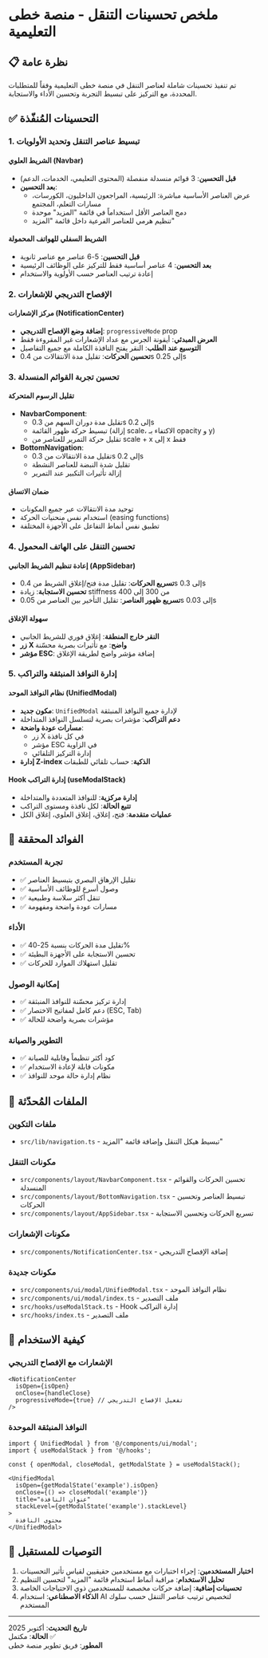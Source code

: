 # ملخص تحسينات التنقل - منصة خطى التعليمية

## 📋 نظرة عامة

تم تنفيذ تحسينات شاملة لعناصر التنقل في منصة خطى التعليمية وفقاً للمتطلبات المحددة، مع التركيز على تبسيط التجربة وتحسين الأداء والاستجابة.

## ✅ التحسينات المُنفّذة

### 1. تبسيط عناصر التنقل وتحديد الأولويات

#### **الشريط العلوي (Navbar)**
- **قبل التحسين**: 3 قوائم منسدلة منفصلة (المحتوى التعليمي، الخدمات، الدعم)
- **بعد التحسين**: 
  - عرض العناصر الأساسية مباشرة: الرئيسية، المراجعون الداخليون، الكورسات، مسارات التعلم، المجتمع
  - دمج العناصر الأقل استخداماً في قائمة "المزيد" موحدة
  - تنظيم هرمي للعناصر الفرعية داخل قائمة "المزيد"

#### **الشريط السفلي للهواتف المحمولة**
- **قبل التحسين**: 5-6 عناصر مع عناصر ثانوية
- **بعد التحسين**: 4 عناصر أساسية فقط للتركيز على الوظائف الرئيسية
- إعادة ترتيب العناصر حسب الأولوية والاستخدام

### 2. الإفصاح التدريجي للإشعارات

#### **مركز الإشعارات (NotificationCenter)**
- **إضافة وضع الإفصاح التدريجي**: `progressiveMode` prop
- **العرض المبدئي**: أيقونة الجرس مع عداد الإشعارات غير المقروءة فقط
- **التوسيع عند الطلب**: النقر يفتح النافذة الكاملة مع جميع التفاصيل
- **تحسين الحركات**: تقليل مدة الانتقالات من 0.4s إلى 0.25s

### 3. تحسين تجربة القوائم المنسدلة

#### **تقليل الرسوم المتحركة**
- **NavbarComponent**: 
  - تقليل مدة دوران السهم من 0.3s إلى 0.2s
  - تبسيط حركة ظهور القائمة (إزالة scale، الاكتفاء بـ opacity و y)
  - تقليل حركة التمرير للعناصر من scale + x إلى x فقط
- **BottomNavigation**:
  - تقليل مدة الانتقالات من 0.3s إلى 0.2s
  - تقليل شدة النبضة للعناصر النشطة
  - إزالة تأثيرات التكبير عند التمرير

#### **ضمان الاتساق**
- توحيد مدة الانتقالات عبر جميع المكونات
- استخدام نفس منحنيات الحركة (easing functions)
- تطبيق نفس أنماط التفاعل على الأجهزة المختلفة

### 4. تحسين التنقل على الهاتف المحمول

#### **إعادة تنظيم الشريط الجانبي (AppSidebar)**
- **تسريع الحركات**: تقليل مدة فتح/إغلاق الشريط من 0.4s إلى 0.3s
- **تحسين الاستجابة**: زيادة stiffness من 300 إلى 400
- **تسريع ظهور العناصر**: تقليل التأخير بين العناصر من 0.05s إلى 0.03s

#### **سهولة الإغلاق**
- **النقر خارج المنطقة**: إغلاق فوري للشريط الجانبي
- **زر X واضح**: مع تأثيرات بصرية محسّنة
- **مؤشر ESC**: إضافة مؤشر واضح لطريقة الإغلاق

### 5. إدارة النوافذ المنبثقة والتراكب

#### **نظام النوافذ الموحد (UnifiedModal)**
- **مكون جديد**: `UnifiedModal` لإدارة جميع النوافذ المنبثقة
- **دعم التراكب**: مؤشرات بصرية لتسلسل النوافذ المتداخلة
- **مسارات عودة واضحة**: 
  - زر X في كل نافذة
  - مؤشر ESC في الزاوية
  - إدارة التركيز التلقائي
- **إدارة Z-index الذكية**: حساب تلقائي للطبقات

#### **Hook إدارة التراكب (useModalStack)**
- **إدارة مركزية**: للنوافذ المتعددة والمتداخلة
- **تتبع الحالة**: لكل نافذة ومستوى التراكب
- **عمليات متقدمة**: فتح، إغلاق، إغلاق العلوي، إغلاق الكل

## 🎯 الفوائد المحققة

### **تجربة المستخدم**
- ✅ تقليل الإرهاق البصري بتبسيط العناصر
- ✅ وصول أسرع للوظائف الأساسية
- ✅ تنقل أكثر سلاسة وطبيعية
- ✅ مسارات عودة واضحة ومفهومة

### **الأداء**
- ✅ تقليل مدة الحركات بنسبة 25-40%
- ✅ تحسين الاستجابة على الأجهزة البطيئة
- ✅ تقليل استهلاك الموارد للحركات

### **إمكانية الوصول**
- ✅ إدارة تركيز محسّنة للنوافذ المنبثقة
- ✅ دعم كامل لمفاتيح الاختصار (ESC, Tab)
- ✅ مؤشرات بصرية واضحة للحالة

### **التطوير والصيانة**
- ✅ كود أكثر تنظيماً وقابلية للصيانة
- ✅ مكونات قابلة لإعادة الاستخدام
- ✅ نظام إدارة حالة موحد للنوافذ

## 📁 الملفات المُحدّثة

### **ملفات التكوين**
- `src/lib/navigation.ts` - تبسيط هيكل التنقل وإضافة قائمة "المزيد"

### **مكونات التنقل**
- `src/components/layout/NavbarComponent.tsx` - تحسين الحركات والقوائم المنسدلة
- `src/components/layout/BottomNavigation.tsx` - تبسيط العناصر وتحسين الحركات
- `src/components/layout/AppSidebar.tsx` - تسريع الحركات وتحسين الاستجابة

### **مكونات الإشعارات**
- `src/components/NotificationCenter.tsx` - إضافة الإفصاح التدريجي

### **مكونات جديدة**
- `src/components/ui/modal/UnifiedModal.tsx` - نظام النوافذ الموحد
- `src/components/ui/modal/index.ts` - ملف التصدير
- `src/hooks/useModalStack.ts` - Hook إدارة التراكب
- `src/hooks/index.ts` - ملف التصدير

## 🔧 كيفية الاستخدام

### **الإشعارات مع الإفصاح التدريجي**
```tsx
<NotificationCenter 
  isOpen={isOpen} 
  onClose={handleClose}
  progressiveMode={true} // تفعيل الإفصاح التدريجي
/>
```

### **النوافذ المنبثقة الموحدة**
```tsx
import { UnifiedModal } from '@/components/ui/modal';
import { useModalStack } from '@/hooks';

const { openModal, closeModal, getModalState } = useModalStack();

<UnifiedModal
  isOpen={getModalState('example').isOpen}
  onClose={() => closeModal('example')}
  title="عنوان النافذة"
  stackLevel={getModalState('example').stackLevel}
>
  محتوى النافذة
</UnifiedModal>
```

## 🚀 التوصيات للمستقبل

1. **اختبار المستخدمين**: إجراء اختبارات مع مستخدمين حقيقيين لقياس تأثير التحسينات
2. **تحليل الاستخدام**: مراقبة أنماط استخدام قائمة "المزيد" لتحسين التنظيم
3. **تحسينات إضافية**: إضافة حركات مخصصة للمستخدمين ذوي الاحتياجات الخاصة
4. **الذكاء الاصطناعي**: استخدام AI لتخصيص ترتيب عناصر التنقل حسب سلوك المستخدم

---

**تاريخ التحديث**: أكتوبر 2025  
**الحالة**: مكتمل ✅  
**المطور**: فريق تطوير منصة خطى